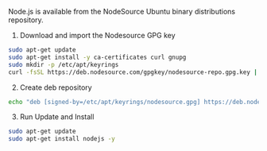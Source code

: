 Node.js is available from the NodeSource Ubuntu binary distributions repository.

1. Download and import the Nodesource GPG key

```sh
sudo apt-get update
sudo apt-get install -y ca-certificates curl gnupg
sudo mkdir -p /etc/apt/keyrings
curl -fsSL https://deb.nodesource.com/gpgkey/nodesource-repo.gpg.key | sudo gpg --dearmor -o /etc/apt/keyrings/nodesource.gpg
```

2. Create deb repository

```sh
echo "deb [signed-by=/etc/apt/keyrings/nodesource.gpg] https://deb.nodesource.com/node_{{versions.major.node}}.x nodistro main" | sudo tee /etc/apt/sources.list.d/nodesource.list
```

3. Run Update and Install

```sh
sudo apt-get update
sudo apt-get install nodejs -y
```